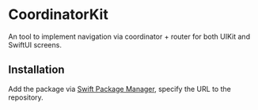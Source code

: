 # CoordinatorKit

An tool to implement navigation via coordinator + router for both UIKit and SwiftUI screens.

## Installation

Add the package via [Swift Package Manager](https://www.swift.org/package-manage/), specify the URL to the repository.
